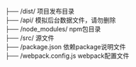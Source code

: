 
├── /dist/ 	项目发布目录  
├── 	/api/ 	模拟后台数据文件，请勿删除  
├── /node_modules/ 	npm包目录  
├── /src/ 	源文件  
├── /package.json 	依赖package说明文件  
├── /webpack.config.js 	webpack配置文件  

